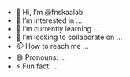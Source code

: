 - 👋 Hi, I’m @fnskaalab
- 👀 I’m interested in ...
- 🌱 I’m currently learning ...
- 💞️ I’m looking to collaborate on ...
- 📫 How to reach me ...
- 😄 Pronouns: ...
- ⚡ Fun fact: ...

<!---
fnskaalab/fnskaalab is a ✨ special ✨ repository because its `README.md` (this file) appears on your GitHub profile.
You can click the Preview link to take a look at your changes.
--->
